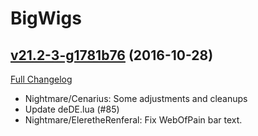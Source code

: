 # BigWigs

## [v21.2-3-g1781b76](https://github.com/BigWigsMods/BigWigs/tree/1781b768fe82058cc21f969ed247b153035f3c7e) (2016-10-28) [](#top)
[Full Changelog](https://github.com/BigWigsMods/BigWigs/compare/v21.2...1781b768fe82058cc21f969ed247b153035f3c7e)

-   Nightmare/Cenarius: Some adjustments and cleanups  
-   Update deDE.lua (#85)  
-   Nightmare/EleretheRenferal: Fix WebOfPain bar text.  
